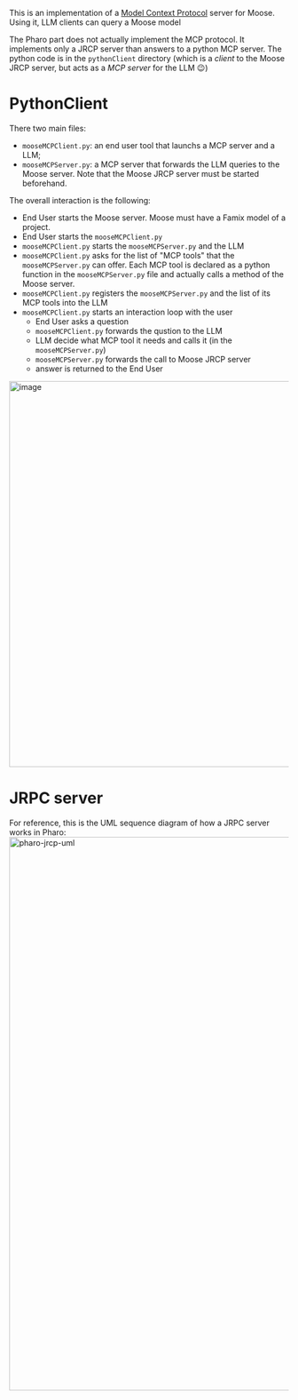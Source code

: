 This is an implementation of a [Model Context Protocol](https://modelcontextprotocol.io/docs/getting-started/intro) server for Moose.
Using it, LLM clients can query a Moose model

The Pharo part does not actually implement the MCP protocol.
It implements only a JRCP server than answers to a python MCP server.
The python code is in the `pythonClient` directory (which is a *client* to the Moose JRCP server, but acts as a *MCP server* for the LLM :wink:)

# PythonClient

There two main files:
- `mooseMCPClient.py`: an end user tool that launchs a MCP server and a LLM;
- `mooseMCPServer.py`: a MCP server that forwards the LLM queries to the Moose server.
  Note that the Moose JRCP server must be started beforehand.

The overall interaction is the following:
- End User starts the Moose server. Moose must have a Famix model of a project.
- End User starts the `mooseMCPClient.py`
- `mooseMCPClient.py` starts the `mooseMCPServer.py` and the LLM
- `mooseMCPClient.py` asks for the list of "MCP tools" that the `mooseMCPServer.py` can offer.
  Each MCP tool is declared as a python function in the `mooseMCPServer.py` file and actually calls a method of the Moose server.
- `mooseMCPClient.py` registers the `mooseMCPServer.py` and the list of its MCP tools into the LLM
- `mooseMCPClient.py` starts an interaction loop with the user
  - End User asks a question
  - `mooseMCPClient.py` forwards the qustion to the LLM
  - LLM decide what MCP tool it needs and calls it (in the `mooseMCPServer.py`)
  - `mooseMCPServer.py` forwards the call to Moose JRCP server
  - answer is returned to the End User

<img width="618" height="695" alt="image" src="https://github.com/user-attachments/assets/7facd347-60fc-456f-8716-8f8295029a5b" />

# JRPC server

For reference, this is the UML sequence diagram of how a JRPC server works in Pharo:
<img width="1380" height="997" alt="pharo-jrcp-uml" src="https://github.com/user-attachments/assets/2d7f6f9e-1a08-4537-9f01-f9f2e6dbadfe" />
